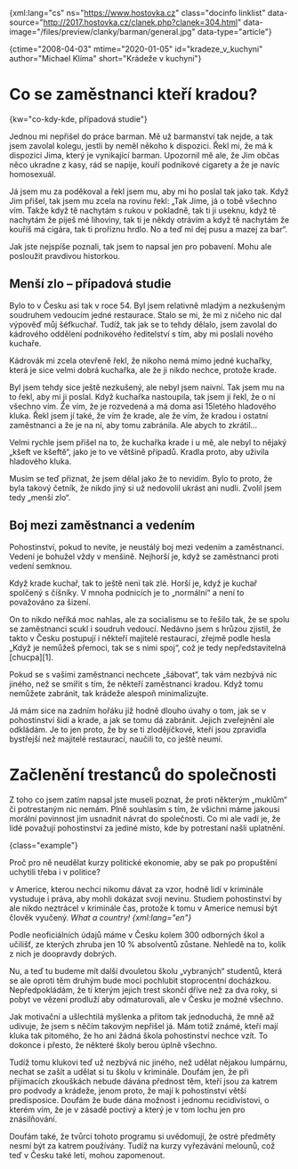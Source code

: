 
{xml:lang="cs" ns="https://www.hostovka.cz" class="docinfo linklist" data-source="http://2017.hostovka.cz/clanek.php?clanek=304.html" data-image="/files/preview/clanky/barman/general.jpg" data-type="article"}

{ctime="2008-04-03" mtime="2020-01-05" id="kradeze_v_kuchyni" author="Michael Klíma" short="Krádeže v kuchyni"}

# Co se zaměstnanci kteří kradou?

{kw="co-kdy-kde, případová studie"}

Jednou mi nepřišel do práce barman. Mě už barmanství tak nejde, a tak jsem zavolal kolegu, jestli by neměl někoho k dispozici. Řekl mi, že má k dispozici Jima, který je vynikající barman. Upozornil mě ale, že Jim občas něco ukradne z kasy, rád se napije, kouří podnikové cigarety a že je navíc homosexuál.

Já jsem mu za poděkoval a řekl jsem mu, aby mi ho poslal tak jako tak. Když Jim přišel, tak jsem mu zcela na rovinu řekl: „Tak Jime, já o tobě všechno vím. Takže když tě nachytám s rukou v pokladně, tak ti ji useknu, když tě nachytám že piješ mé lihoviny, tak ti je někdy otrávím a když tě nachytám že kouříš má cigára, tak ti proříznu hrdlo. No a teď mi dej pusu a mazej za bar“.

Jak jste nejspíše poznali, tak jsem to napsal jen pro pobavení. Mohu ale posloužit pravdivou historkou.

## Menší zlo – případová studie

Bylo to v Česku asi tak v roce 54. Byl jsem relativně mladým a nezkušeným soudruhem vedoucím jedné restaurace. Stalo se mi, že mi z ničeho nic dal výpověď můj šéfkuchař. Tudíž, tak jak se to tehdy dělalo, jsem zavolal do kádrového oddělení podnikového ředitelství s tím, aby mi poslali nového kuchaře.

Kádrovák mi zcela otevřeně řekl, že nikoho nemá mimo jedné kuchařky, která je sice velmi dobrá kuchařka, ale že ji nikdo nechce, protože krade.

Byl jsem tehdy sice ještě nezkušený, ale nebyl jsem naivní. Tak jsem mu na to řekl, aby mi ji poslal. Když kuchařka nastoupila, tak jsem jí řekl, že o ní všechno vím. Že vím, že je rozvedená a má doma asi 15letého hladového kluka. Řekl jsem jí také, že vím že krade, ale že vím, že kradou i ostatní zaměstnanci a že je na ní, aby tomu zabránila. Ale abych to zkrátil…

Velmi rychle jsem přišel na to, že kuchařka krade i u mě, ale nebyl to nějaký „kšeft ve kšeftě“, jako je to ve většině případů. Kradla proto, aby uživila hladového kluka.

Musím se teď přiznat, že jsem dělal jako že to nevidím. Bylo to proto, že byla takový četník, že nikdo jiný si už nedovolil ukrást ani nudli. Zvolil jsem tedy „menší zlo“.

## Boj mezi zaměstnanci a vedením

Pohostinství, pokud to nevíte, je neustálý boj mezi vedením a zaměstnanci. Vedení je bohužel vždy v menšině. Nejhorší je, když se zaměstnanci proti vedení semknou.

Když krade kuchař, tak to ještě není tak zlé. Horší je, když je kuchař spolčený s číšníky. V mnoha podnicích je to „normální“ a není to považováno za šizení.

On to nikdo neříká moc nahlas, ale za socialismu se to řešilo tak, že se spolu se zaměstnanci scukl i soudruh vedoucí. Nedávno jsem s hrůzou zjistil, že takto v Česku postupují i někteří majitelé restaurací, zřejmě podle hesla „Když je nemůžeš přemoci, tak se s nimi spoj“, což je tedy nepředstavitelná [chucpa][1].

Pokud se s vašimi zaměstnanci nechcete „šábovat“, tak vám nezbývá nic jiného, než se smířit s tím, že někteří zaměstnanci kradou. Když tomu nemůžete zabránit, tak krádeže alespoň minimalizujte.

Já mám sice na zadním hořáku již hodně dlouho úvahy o tom, jak se v pohostinství šidí a krade, a jak se tomu dá zabránit. Jejich zveřejnění ale odkládám. Je to jen proto, že by se ti zlodějíčkové, kteří jsou zpravidla bystřejší než majitelé restaurací, naučili to, co ještě neumí.

# Začlenění trestanců do společnosti

Z toho co jsem zatím napsal jste museli poznat, že proti některým „muklům“ či potrestaným nic nemám. Plně souhlasím s tím, že všichni máme jakousi morální povinnost jim usnadnit návrat do společnosti. Co mi ale vadí je, že lidé považují pohostinství za jediné místo, kde by potrestaní našli uplatnění.

{class="example"}

Proč pro ně neudělat kurzy politické ekonomie, aby se pak po propuštění uchytili třeba i v politice?

v Americe, kterou nechci nikomu dávat za vzor, hodně lidí v kriminále vystuduje i práva, aby mohli dokázat svoji nevinu. Studiem pohostinství by ale nikdo neztrácel v kriminále čas, protože k tomu v Americe nemusí být člověk vyučený. _What a country! {xml:lang="en"}_

Podle neoficiálních údajů máme v Česku kolem 300 odborných škol a učilišť, ze kterých zhruba jen 10 % absolventů zůstane. Nehledě na to, kolik z nich je doopravdy dobrých.

Nu, a teď tu budeme mít další dvouletou školu „vybraných“ studentů, která se ale oproti těm druhým bude moci pochlubit stoprocentní docházkou. Nepředpokládám, že ti kterým jejich trest skončí dříve než za dva roky, si pobyt ve vězení prodluží aby odmaturovali, ale v Česku je možné všechno.

Jak motivační a ušlechtilá myšlenka a přitom tak jednoduchá, že mně až udivuje, že jsem s něčím takovým nepřišel já. Mám totiž známé, kteří mají kluka tak pitomého, že ho ani žádná škola pohostinství nechce vzít. To dokonce i přesto, že některé školy berou úplně všechno.

Tudíž tomu klukovi teď už nezbývá nic jiného, než udělat nějakou lumpárnu, nechat se zašít a udělat si tu školu v kriminále. Doufám jen, že při přijímacích zkouškách nebude dávána přednost těm, kteří jsou za katrem pro podvody a krádeže, jenom proto, že mají k pohostinství větší predisposice. Doufám že bude dána možnost i jednomu recidivistovi, o kterém vím, že je v zásadě poctivý a který je v tom lochu jen pro znásilňování.

Doufám také, že tvůrci tohoto programu si uvědomují, že ostré předměty nesmí být za katrem používány. Tudíž na kurzy vyřezávání melounů, což teď v Česku také letí, mohou zapomenout.

